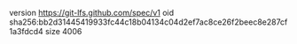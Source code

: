 version https://git-lfs.github.com/spec/v1
oid sha256:bb2d31445419933fc44c18b04134c04d2ef7ac8ce26f2beec8e287cf1a3fdcd4
size 4006
